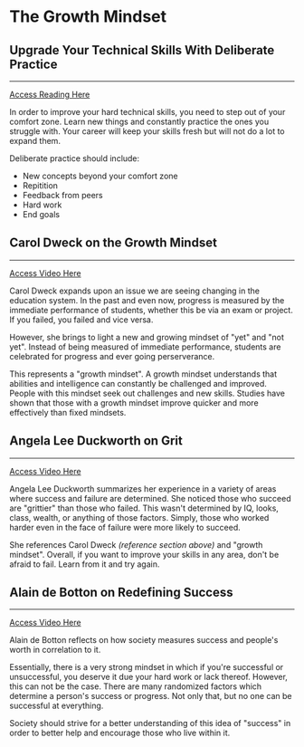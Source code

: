 # The Growth Mindset  

## Upgrade Your Technical Skills With Deliberate Practice  

____

[Access Reading Here](https://web.archive.org/web/20160616225417/http://www.happybearsoftware.com/upgrade-your-technical-skills-with-deliberate-practice)  

In order to improve your hard technical skills, you need to step out of your comfort zone. Learn new things and constantly practice the ones you struggle with. Your career will keep your skills fresh but will not do a lot to expand them.

Deliberate practice should include:

- New concepts beyond your comfort zone  
- Repitition  
- Feedback from peers  
- Hard work
- End goals  

## Carol Dweck on the Growth Mindset  

____  

[Access Video Here](https://www.ted.com/talks/carol_dweck_the_power_of_believing_that_you_can_improve?language=en)

Carol Dweck expands upon an issue we are seeing changing in the education system. In the past and even now, progress is measured by the immediate performance of students, whether this be via an exam or project. If you failed, you failed and vice versa.  

However, she brings to light a new and growing mindset of "yet" and "not yet". Instead of being measured of immediate performance, students are celebrated for progress and ever going perserverance.  

This represents a "growth mindset". A growth mindset understands that abilities and intelligence can constantly be challenged and improved. People with this mindset seek out challenges and new skills. Studies have shown that those with a growth mindset improve quicker and more effectively than fixed mindsets.  

## Angela Lee Duckworth on Grit  

____  

[Access Video Here](https://www.ted.com/talks/angela_lee_duckworth_grit_the_power_of_passion_and_perseverance)

Angela Lee Duckworth summarizes her experience in a variety of areas where success and failure are determined. She noticed those who succeed are "grittier" than those who failed. This wasn't determined by IQ, looks, class, wealth, or anything of those factors. Simply, those who worked harder even in the face of failure were more likely to succeed. 

She references Carol Dweck *(reference section above)* and "growth mindset". Overall, if you want to improve your skills in any area, don't be afraid to fail. Learn from it and try again.  

## Alain de Botton on Redefining Success  

____  

[Access Video Here](https://www.ted.com/talks/alain_de_botton_a_kinder_gentler_philosophy_of_success)

Alain de Botton reflects on how society measures success and people's worth in correlation to it.

Essentially, there is a very strong mindset in which if you're successful or unsuccessful, you deserve it due your hard work or lack thereof. However, this can not be the case. There are many randomized factors which determine a person's success or progress. Not only that, but no one can be successful at everything.  

Society should strive for a better understanding of this idea of "success" in order to better help and encourage those who live within it.  
